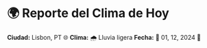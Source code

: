 # 🌍 Reporte del Clima de Hoy

**Ciudad:** Lisbon, PT 🌐
**Clima:** 🌧️ Lluvia ligera
**Fecha:** 📅 01, 12, 2024 🚀

